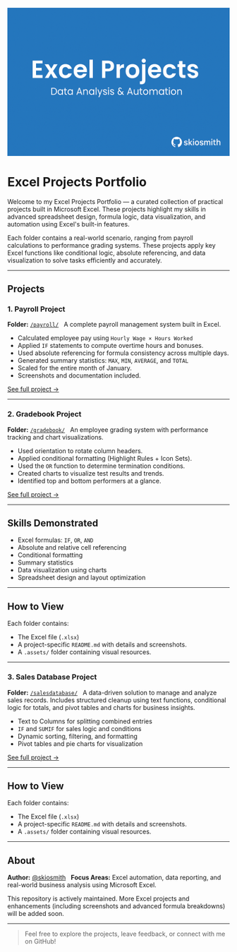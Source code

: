 ![Excel Projects Banner](.assets/excelprojectsbanner.PNG)

# Excel Projects Portfolio

Welcome to my Excel Projects Portfolio — a curated collection of practical projects built in Microsoft Excel. These projects highlight my skills in advanced spreadsheet design, formula logic, data visualization, and automation using Excel's built-in features.

Each folder contains a real-world scenario, ranging from payroll calculations to performance grading systems. These projects apply key Excel functions like conditional logic, absolute referencing, and data visualization to solve tasks efficiently and accurately.

---

## Projects

### 1. Payroll Project
**Folder:** [`/payroll/`](payroll)  
A complete payroll management system built in Excel.

- Calculated employee pay using `Hourly Wage × Hours Worked`
- Applied `IF` statements to compute overtime hours and bonuses.
- Used absolute referencing for formula consistency across multiple days.
- Generated summary statistics: `MAX`, `MIN`, `AVERAGE`, and `TOTAL`
- Scaled for the entire month of January.
- Screenshots and documentation included.

[See full project →](payroll/README.md)

---

### 2. Gradebook Project
**Folder:** [`/gradebook/`](gradebook)  
An employee grading system with performance tracking and chart visualizations.

- Used orientation to rotate column headers.
- Applied conditional formatting (Highlight Rules + Icon Sets).
- Used the `OR` function to determine termination conditions.
- Created charts to visualize test results and trends.
- Identified top and bottom performers at a glance.

[See full project →](gradebook/README.md)

---

## Skills Demonstrated

- Excel formulas: `IF`, `OR`, `AND`
- Absolute and relative cell referencing
- Conditional formatting
- Summary statistics
- Data visualization using charts
- Spreadsheet design and layout optimization

---

## How to View
Each folder contains:
- The Excel file (`.xlsx`)
- A project-specific `README.md` with details and screenshots.
- A `.assets/` folder containing visual resources.

---

### 3. Sales Database Project
**Folder:** [`/salesdatabase/`](sales_database)  
A data-driven solution to manage and analyze sales records. Includes structured cleanup using text functions, conditional logic for totals, and pivot tables and charts for business insights.

- Text to Columns for splitting combined entries
- `IF` and `SUMIF` for sales logic and conditions
- Dynamic sorting, filtering, and formatting
- Pivot tables and pie charts for visualization

[See full project →](salesdatabase/README.md)

---

## How to View
Each folder contains:
- The Excel file (`.xlsx`)
- A project-specific `README.md` with details and screenshots.
- A `.assets/` folder containing visual resources.

---

## About

**Author:** [@skiosmith](https://github.com/skiosmith)  
**Focus Areas:** Excel automation, data reporting, and real-world business analysis using Microsoft Excel.

This repository is actively maintained. More Excel projects and enhancements (including screenshots and advanced formula breakdowns) will be added soon.

---

> Feel free to explore the projects, leave feedback, or connect with me on GitHub!
